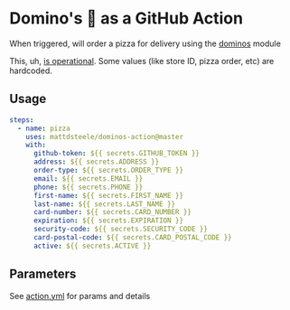 # Domino's 🍕 as a GitHub Action

When triggered, will order a pizza for delivery using the [dominos](https://github.com/RIAEvangelist/node-dominos-pizza-api) module

This, uh, [is operational](https://twitter.com/nicknisi/status/1191892290912083969). Some values (like store ID, pizza order, etc) are hardcoded.

## Usage

```yml
steps:
  - name: pizza
    uses: mattdsteele/dominos-action@master
    with:
      github-token: ${{ secrets.GITHUB_TOKEN }}
      address: ${{ secrets.ADDRESS }}
      order-type: ${{ secrets.ORDER_TYPE }}
      email: ${{ secrets.EMAIL }}
      phone: ${{ secrets.PHONE }}
      first-name: ${{ secrets.FIRST_NAME }}
      last-name: ${{ secrets.LAST_NAME }}
      card-number: ${{ secrets.CARD_NUMBER }}
      expiration: ${{ secrets.EXPIRATION }}
      security-code: ${{ secrets.SECURITY_CODE }}
      card-postal-code: ${{ secrets.CARD_POSTAL_CODE }}
      active: ${{ secrets.ACTIVE }}
```

## Parameters

See [action.yml](./action.yml) for params and details
